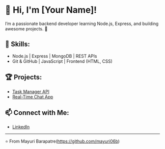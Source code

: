 # 👋 Hi, I'm [Your Name]!

I’m a passionate backend developer learning Node.js, Express, and building awesome projects. 🚀

## 🌱 Skills:
- Node.js | Express | MongoDB | REST APIs
- Git & GitHub | JavaScript | Frontend (HTML, CSS)

## 🏆 Projects:
- [Task Manager API](https://github.com/yourusername/task-manager)
- [Real-Time Chat App](https://github.com/yourusername/chat-app)

## 📫 Connect with Me:
- [LinkedIn](https://www.linkedin.com/in/mayuri06b/)

---
⭐️ From Mayuri Barapatre(https://github.com/mayuri06b)
